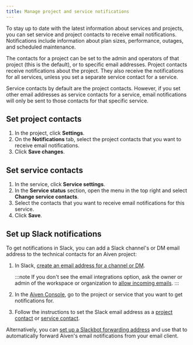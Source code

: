 ```yaml
---
title: Manage project and service notifications
---
```


To stay up to date with the latest information about services and
projects, you can set service and project contacts to receive email
notifications. Notifications include information about plan sizes,
performance, outages, and scheduled maintenance.

The contacts for a project can be set to the admin and operators of that
project (this is the default), or to specific email addresses. Project
contacts receive notifications about the project. They also receive the
notifications for all services, unless you set a separate service
contact for a service.

Service contacts by default are the project contacts. However, if you
set other email addresses as service contacts for a service, email
notifications will only be sent to those contacts for that specific
service.

## Set project contacts

1.  In the project, click **Settings**.
2.  On the **Notifications** tab, select the project contacts that you
    want to receive email notifications.
3.  Click **Save changes**.

## Set service contacts

1.  In the service, click **Service settings**.
2.  In the **Service status** section, open the menu in the top right
    and select **Change service contacts**.
3.  Select the contacts that you want to receive email notifications for
    this service.
4.  Click **Save**.

## Set up Slack notifications

To get notifications in Slack, you can add a Slack channel's or DM
email address to the technical contacts for an Aiven project:

1.  In Slack, [create an email address for a channel or
    DM](https://slack.com/help/articles/206819278-Send-emails-to-Slack#h_01F4WDZG8RTCTNAMR4KJ7D419V).

    :::note
    If you don't see the email integrations option, ask the owner or
    admin of the workspace or organization to [allow incoming
    emails](https://slack.com/help/articles/360053335433-Manage-incoming-emails-for-your-workspace-or-organization).
    :::

2.  In the [Aiven Console](https://console.aiven.io/), go to the project
    or service that you want to get notifications for.

3.  Follow the instructions to set the Slack email address as a
    [project contact](/docs/platform/howto/technical-emails#set-project-contacts) or
    [service contact](/docs/platform/howto/technical-emails#set-service-contacts).

Alternatively, you can [set up a Slackbot forwarding
address](https://slack.com/help/articles/206819278-Send-emails-to-Slack#h_01F4WE06MBF06BBHQNZ1G0H2K5)
and use that to automatically forward Aiven's email notifications from
your email client.
